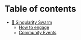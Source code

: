 # Table of contents

* [💫 Singularity Swarm](README.md)
  * [How to engage](how-to-engage.md)
  * [Community Events](community-events.md)
